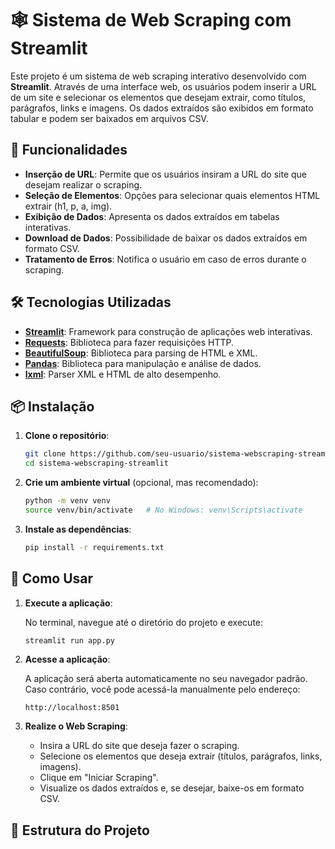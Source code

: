 # 🕸️ Sistema de Web Scraping com Streamlit

Este projeto é um sistema de web scraping interativo desenvolvido com **Streamlit**. Através de uma interface web, os usuários podem inserir a URL de um site e selecionar os elementos que desejam extrair, como títulos, parágrafos, links e imagens. Os dados extraídos são exibidos em formato tabular e podem ser baixados em arquivos CSV.

## 🚀 Funcionalidades

- **Inserção de URL**: Permite que os usuários insiram a URL do site que desejam realizar o scraping.
- **Seleção de Elementos**: Opções para selecionar quais elementos HTML extrair (h1, p, a, img).
- **Exibição de Dados**: Apresenta os dados extraídos em tabelas interativas.
- **Download de Dados**: Possibilidade de baixar os dados extraídos em formato CSV.
- **Tratamento de Erros**: Notifica o usuário em caso de erros durante o scraping.

## 🛠️ Tecnologias Utilizadas

- **[Streamlit](https://streamlit.io/)**: Framework para construção de aplicações web interativas.
- **[Requests](https://pypi.org/project/requests/)**: Biblioteca para fazer requisições HTTP.
- **[BeautifulSoup](https://www.crummy.com/software/BeautifulSoup/bs4/doc/)**: Biblioteca para parsing de HTML e XML.
- **[Pandas](https://pandas.pydata.org/)**: Biblioteca para manipulação e análise de dados.
- **[lxml](https://lxml.de/)**: Parser XML e HTML de alto desempenho.

## 📦 Instalação

1. **Clone o repositório**:

    ```bash
    git clone https://github.com/seu-usuario/sistema-webscraping-streamlit.git
    cd sistema-webscraping-streamlit
    ```

2. **Crie um ambiente virtual** (opcional, mas recomendado):

    ```bash
    python -m venv venv
    source venv/bin/activate   # No Windows: venv\Scripts\activate
    ```

3. **Instale as dependências**:

    ```bash
    pip install -r requirements.txt
    ```

## 🔧 Como Usar

1. **Execute a aplicação**:

    No terminal, navegue até o diretório do projeto e execute:

    ```bash
    streamlit run app.py
    ```

2. **Acesse a aplicação**:

    A aplicação será aberta automaticamente no seu navegador padrão. Caso contrário, você pode acessá-la manualmente pelo endereço:

    ```
    http://localhost:8501
    ```

3. **Realize o Web Scraping**:

    - Insira a URL do site que deseja fazer o scraping.
    - Selecione os elementos que deseja extrair (títulos, parágrafos, links, imagens).
    - Clique em "Iniciar Scraping".
    - Visualize os dados extraídos e, se desejar, baixe-os em formato CSV.

## 📁 Estrutura do Projeto

